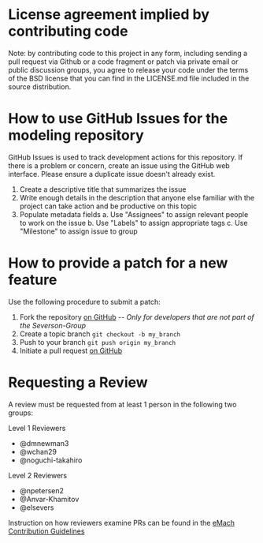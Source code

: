 # License agreement implied by contributing code

Note: by contributing code to this project in any form, including sending
a pull request via Github or a code fragment or patch via private email or
public discussion groups, you agree to release your code under the terms
of the BSD license that you can find in the LICENSE.md file included in 
the source distribution.

# How to use GitHub Issues for the modeling repository

GitHub Issues is used to track development actions for this repository.
If there is a problem or concern, create an issue using the GitHub web
interface. Please ensure a duplicate issue doesn't already exist.

1. Create a descriptive title that summarizes the issue
2. Write enough details in the description that anyone else familiar
   with the project can take action and be productive on this topic
3. Populate metadata fields
  a. Use "Assignees" to assign relevant people to work on the issue
  b. Use "Labels" to assign appropriate tags
  c. Use "Milestone" to assign issue to group

# How to provide a patch for a new feature

Use the following procedure to submit a patch:

1. Fork the repository [on GitHub](http://help.github.com/fork-a-repo/) -- _Only for developers that are not part of the Severson-Group_
2. Create a topic branch `git checkout -b my_branch`
3. Push to your branch `git push origin my_branch`
4. Initiate a pull request [on GitHub](https://help.github.com/articles/creating-a-pull-request/)

# Requesting a Review

A review must be requested from at least 1 person in the following two groups:

Level 1 Reviewers
- @dmnewman3
- @wchan29
- @noguchi-takahiro

Level 2 Reviewers
- @npetersen2
- @Anvar-Khamitov
- @elsevers

Instruction on how reviewers examine PRs can be found in the [eMach Contribution Guidelines](https://emach.readthedocs.io/en/latest/contribution.html)
